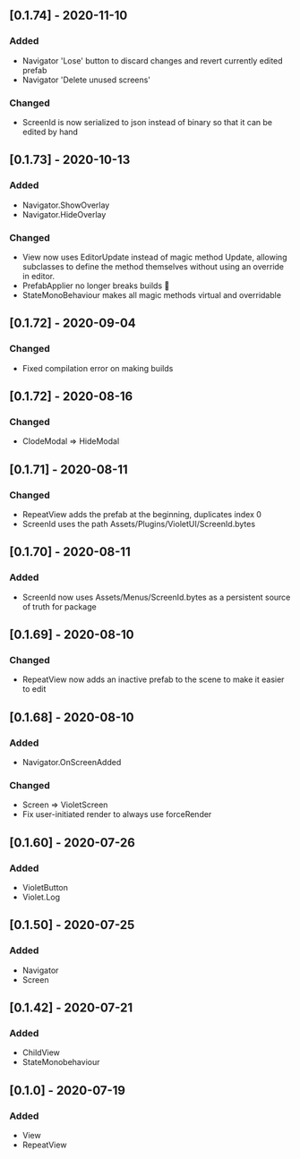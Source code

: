 ## [0.1.74] - 2020-11-10

### Added
- Navigator 'Lose' button to discard changes and revert currently edited prefab
- Navigator 'Delete unused screens'

### Changed
- ScreenId is now serialized to json instead of binary so that it can be edited by hand

## [0.1.73] - 2020-10-13

### Added
- Navigator.ShowOverlay
- Navigator.HideOverlay

### Changed
- View now uses EditorUpdate instead of magic method Update, allowing subclasses to define the method themselves without using an override in editor.
- PrefabApplier no longer breaks builds :grimacing:
- StateMonoBehaviour makes all magic methods virtual and overridable

## [0.1.72] - 2020-09-04

### Changed
- Fixed compilation error on making builds

## [0.1.72] - 2020-08-16

### Changed
- ClodeModal => HideModal

## [0.1.71] - 2020-08-11

### Changed
- RepeatView adds the prefab at the beginning, duplicates index 0
- ScreenId uses the path Assets/Plugins/VioletUI/ScreenId.bytes

## [0.1.70] - 2020-08-11

### Added
- ScreenId now uses Assets/Menus/ScreenId.bytes as a persistent source of truth for package

## [0.1.69] - 2020-08-10

### Changed
- RepeatView now adds an inactive prefab to the scene to make it easier to edit

## [0.1.68] - 2020-08-10

### Added
- Navigator.OnScreenAdded

### Changed
- Screen => VioletScreen
- Fix user-initiated render to always use forceRender

## [0.1.60] - 2020-07-26

### Added
- VioletButton
- Violet.Log

## [0.1.50] - 2020-07-25

### Added
- Navigator
- Screen

## [0.1.42] - 2020-07-21

### Added
- ChildView
- StateMonobehaviour

## [0.1.0] - 2020-07-19

### Added
- View
- RepeatView